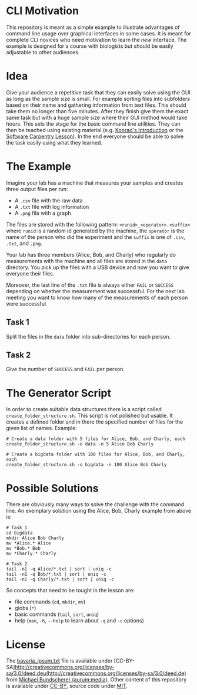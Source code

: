 # CLI Motivation
This repository is meant as a simple example to illustrate advantages of command line usage over graphical interfaces in some cases.
It is meant for complete CLI novices who need motivation to learn the *new* interface.
The example is designed for a course with biologists but should be easily adjustable to other audiences.

# Idea
Give your audience a repetitive task that they can easily solve using the GUI as long as the sample size is small.
For example sorting files into subfolders based on their name and gathering information from text files.
This should take them no longer than five minutes.
After they finish give them the exact same task but with a huge sample size where their GUI method would take hours.
This sets the stage for the basic command line utilities.
They can then be teached using existing material (e.g. [Konrad's Introduction](https://github.com/konrad/Introduction_to_the_Unix_Shell_for_biologists) or the [Software Carpentry Lesson](http://swcarpentry.github.io/shell-novice/)).
In the end everyone should be able to solve the task easily using what they learned.

# The Example
Imagine your lab has a machine that measures your samples and creates three output files per run:
 - A `.csv` file with the raw data
 - A `.txt` file with log information
 - A `.png` file with a graph

The files are stored with the following pattern:
`<runid>_<operator>.<suffix>`
where `runid` is a random id generated by the machine, the `operator` is the name of the person who did the experiment and the `suffix` is one of `.csv`, `.txt`, and `.png`.

Your lab has three members (Alice, Bob, and Charly) who regularly do measurements with the machine and all files are stored in the `data` directory.
You pick up the files with a USB device and now you want to give everyone their files.

Moreover, the last line of the `.txt` file is always either `FAIL` or `SUCCESS` depending on whether the measurement was successful.
For the next lab meeting you want to know how many of the measurements of each person were successful.

## Task 1
Split the files in the `data` folder into sub-directories for each person.

## Task 2
Give the number of `SUCCESS` and `FAIL` per person.

# The Generator Script
In order to create suitable data structures there is a script called `create_folder_structure.sh`.
This script is not polished but usable.
It creates a defined folder and in there the specified number of files for the given list of names.
Example:

```
# Create a data folder with 5 files for Alice, Bob, and Charly, each
create_folder_structure.sh -o data -n 5 Alice Bob Charly

# Create a bigdata folder with 100 files for Alice, Bob, and Charly, each
create_folder_structure.sh -o bigdata -n 100 Alice Bob Charly
```

# Possible Solutions
There are obviously many ways to solve the challenge with the command line.
An exemplary solution using the Alice, Bob, Charly example from above is:
```
# Task 1
cd bigdata
mkdir Alice Bob Charly
mv *Alice.* Alice
mv *Bob.* Bob
mv *Charly.* Charly

# Task 2
tail -n1 -q Alice/*.txt | sort | uniq -c
tail -n1 -q Bob/*.txt | sort | uniq -c
tail -n1 -q Charly/*.txt | sort | uniq -c
```

So concepts that need to be tought in the lesson are:
 - file commands (`cd`, `mkdir`, `mv`)
 - globs (`*`)
 - basic commands (`tail`, `sort`, `uniq`)
 - help (`man`, `-h`, `--help` to learn about `-q` and `-c` options)

# License
The [bavaria_ipsum.txt](bavaria_ipsum.txt) file is available under [CC-BY-SA]http://creativecommons.org/licenses/by-sa/3.0/deed.deu(http://creativecommons.org/licenses/by-sa/3.0/deed.de) from [Michael Bundscherer (aurum:media)](http://bavaria-ipsum.de/impressum.html).
Other content of this repository is available under [CC-BY](https://creativecommons.org/licenses/by/4.0/), source code under [MIT](https://opensource.org/licenses/MIT).
